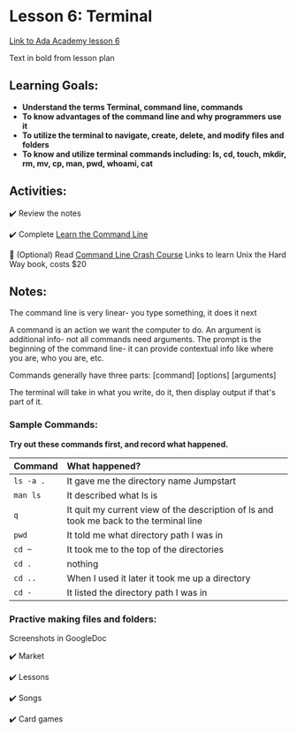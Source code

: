 # Lesson 6: Terminal

[Link to Ada Academy lesson 6](https://github.com/Ada-Developers-Academy/jump-start/tree/master/preparing-to-code/terminal)

Text in bold from lesson plan 

## Learning Goals:
* **Understand the terms Terminal, command line, commands**  
* **To know advantages of the command line and why programmers use it**  
* **To utilize the terminal to navigate, create, delete, and modify files and folders**  
* **To know and utilize terminal commands including: ls, cd, touch, mkdir, rm, mv, cp, man, pwd, whoami, cat**  

## Activities:
:heavy_check_mark: Review the notes

:heavy_check_mark: Complete [Learn the Command Line](https://www.codecademy.com/en/courses/learn-the-command-line/)

:large_orange_diamond: (Optional) Read [Command Line Crash Course](https://learncodethehardway.org/unix/)  Links to learn Unix the Hard Way book, costs $20

## Notes: 
The command line is very linear- you type something, it does it next

A command is an action we want the computer to do. An argument is additional info- not all commands need arguments. The prompt is the beginning of the command line- it can provide contextual info like where you are, who you are, etc. 

Commands generally have three parts: [command] [options] [arguments]

The terminal will take in what you write, do it, then display output if that's part of it. 

### Sample Commands:
**Try out these commands first, and record what happened.**

| Command | What happened? |
| :--- | :--- |
| `ls -a .` |It gave me the directory name Jumpstart | 
| `man ls` | It described what ls is|
| `q` | It quit my current view of the description of ls and took me back to the terminal line|
| `pwd` | It told me what directory path I was in|
| `cd ~` | It took me to the top of the directories|
| `cd .` | nothing|
| `cd ..` | When I used it later it took me up a directory|
| `cd -` | It listed the directory path I was in|

### Practive making files and folders:
Screenshots in GoogleDoc 

:heavy_check_mark:  Market

:heavy_check_mark:  Lessons

:heavy_check_mark:  Songs

:heavy_check_mark:  Card games
 

